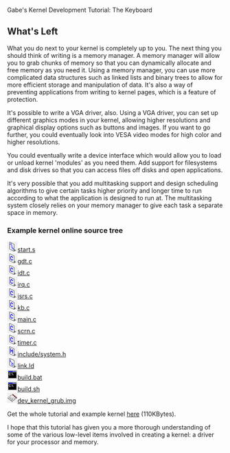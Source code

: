 Gabe's Kernel Development Tutorial: The Keyboard



What's Left
-----------

What you do next to your kernel is completely up to you. The next thing you should
think of writing is a memory manager. A memory manager will allow you to grab
chunks of memory so that you can dynamically allocate and free memory as you need
it. Using a memory manager, you can use more complicated data structures such as
linked lists and binary trees to allow for more efficient storage and manipulation
of data. It's also a way of preventing applications from writing to kernel pages,
which is a feature of protection.

It's possible to write a VGA driver, also. Using a VGA driver, you can set up
different graphics modes in your kernel, allowing higher resolutions and graphical
display options such as buttons and images. If you want to go further, you could
eventually look into VESA video modes for high color and higher resolutions.

You could eventually write a device interface which would allow you to load or
unload kernel 'modules' as you need them. Add support for filesystems and disk
drives so that you can access files off disks and open applications.

It's very possible that you add multitasking support and design scheduling algorithms
to give certain tasks higher priority and longer time to run according to what the
application is designed to run at. The multitasking system closely relies on your
memory manager to give each task a separate space in memory.

### Example kernel online source tree

![](asm_icon.PNG)[start.s](../Sources/start.s)  
![](c_icon.PNG)[gdt.c](../Sources/gdt.c)  
![](c_icon.PNG)[idt.c](../Sources/idt.c)  
![](c_icon.PNG)[irq.c](../Sources/irq.c)  
![](c_icon.PNG)[isrs.c](../Sources/isrs.c)  
![](c_icon.PNG)[kb.c](../Sources/kb.c)  
![](c_icon.PNG)[main.c](../Sources/main.c)  
![](c_icon.PNG)[scrn.c](../Sources/scrn.c)  
![](c_icon.PNG)[timer.c](../Sources/timer.c)  
![](h_icon.PNG)[include/system.h](../Sources/include/system.h)  
![](ld_icon.PNG)[link.ld](../Sources/link.ld)  
![](bat_icon.PNG)[build.bat](../Sources/build.bat)  
![](bat_icon.PNG)[build.sh](../Sources/build.sh)  
![](disk_icon.PNG)[dev\_kernel\_grub.img](../Sources/dev_kernel_grub.img)

Get the whole tutorial and example kernel [here]([../bkerndev.zip](https://github.com/gjbauer/gkerndev/archive/refs/heads/main.zip)) (110KBytes).

I hope that this tutorial has given you a more thorough understanding of some of the
various low-level items involved in creating a kernel: a driver for your processor
and memory.

